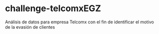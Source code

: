 # challenge-telcomxEGZ
Análisis de datos para empresa Telcomx con el fin de identificar el motivo de la evasión de clientes
